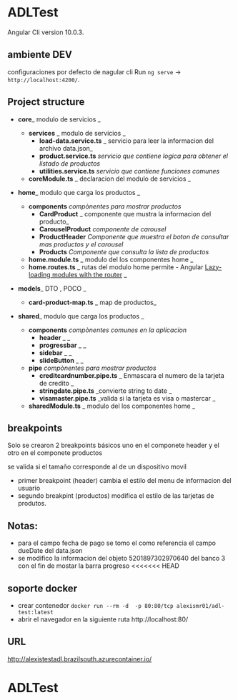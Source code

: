 # ADLTest

 Angular Cli  version 10.0.3.

## ambiente DEV
 configuraciones por defecto de nagular cli 
  Run `ng serve`  -> `http://localhost:4200/`.

## <a name="1"></a>Project structure
- **core**_ modulo de servicios _
	- **services** _ modulo de servicios  _
       - **load-data.service.ts** _ servicio para leer la informacion del archivo data.json_
        - **product.service.ts** _servicio que contiene logica para obtener el listado de productos_
        - **utilities.service.ts** _servicio que contiene funciones comunes_
    - **coreModule.ts** _ declaracion del modulo de servicios _
    
- **home**_ modulo que carga los productos _
	- **components** _compònentes para mostrar productos_	
       - **CardProduct** _ componente que mustra la informacion del producto_
        - **CarouselProduct** _componente de carousel_
        - **ProductHeader** _Componente que muestra el boton  de consultar mas productos y el carousel_
        - **Products** _Componente que consulta la lista de productos_
   - **home.module.ts** _ modulo del  los componentes home _
   - **home.routes.ts** _ rutas del modulo home permite - Angular [Lazy-loading modules with the router](https://angular.io/guide/ngmodule#lazy-loading-modules-with-the-router) _

- **models**_ DTO , POCO _
	- **card-product-map.ts** _ map de productos_	
  
- **shared**_ modulo que carga los productos _
	- **components** _compònentes comunes en la aplicacion_	
       - **header** _ _
        - **progressbar** _ _
        - **sidebar** _ _
        - **slideButton** _ _
 	- **pipe** _compònentes para mostrar productos_	
       - **creditcardnumber.pipe.ts** _ Enmascara el numero de la tarjeta de credito _
        - **stringdate.pipe.ts** _convierte string to date _
        - **visamaster.pipe.ts** _valida si la tarjeta es visa o mastercar _
   - **sharedModule.ts** _ modulo del  los componentes home _


## breakpoints

Solo se crearon 2 breakpoints  básicos uno en el componete header y el otro en el componete productos 

se valida si el tamaño corresponde al de un dispositivo movil 
 -  primer breakpoint (header) cambia el estilo del menu de informacion del usuario 
 - segundo breakpint (productos) modifica  el estilo de las tarjetas de produtos.


## Notas:

  - para el campo fecha de pago se tomo  el como referencia el campo dueDate del data.json
  - se modifico la informacion del objeto 5201897302970640 del banco 3 con el fin de mostar la barra progreso 
<<<<<<< HEAD

## soporte docker 
  - crear contenedor
`docker run --rm -d  -p 80:80/tcp alexismr01/adl-test:latest`
 - abrir el navegador en la siguiente ruta  http://localhost:80/ 
  

## URL 

http://alexistestadl.brazilsouth.azurecontainer.io/
  
  

# ADLTest

